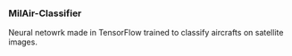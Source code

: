 ### MilAir-Classifier
Neural netowrk made in TensorFlow trained to classify aircrafts on satellite images.
